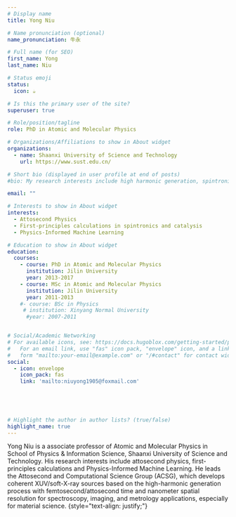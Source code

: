 ```yaml
---
# Display name
title: Yong Niu

# Name pronunciation (optional)
name_pronunciation: 牛永 

# Full name (for SEO)
first_name: Yong
last_name: Niu

# Status emoji
status:
  icon: ☕️

# Is this the primary user of the site?
superuser: true

# Role/position/tagline
role: PhD in Atomic and Molecular Physics

# Organizations/Affiliations to show in About widget
organizations:
  - name: Shaanxi University of Science and Technology
    url: https://www.sust.edu.cn/

# Short bio (displayed in user profile at end of posts)
#bio: My research interests include high harmonic generation, spintronics and density functional theory.

email: ""

# Interests to show in About widget
interests:
  - Attosecond Physics
  - First-principles calculations in spintronics and catalysis
  - Physics-Informed Machine Learning

# Education to show in About widget
education:
  courses:
    - course: PhD in Atomic and Molecular Physics
      institution: Jilin University
      year: 2013-2017
    - course: MSc in Atomic and Molecular Physics
      institution: Jilin University
      year: 2011-2013
    #- course: BSc in Physics
     # institution: Xinyang Normal University
      #year: 2007-2011


# Social/Academic Networking
# For available icons, see: https://docs.hugoblox.com/getting-started/page-builder/#icons
#   For an email link, use "fas" icon pack, "envelope" icon, and a link in the
#   form "mailto:your-email@example.com" or "/#contact" for contact widget.
social:
  - icon: envelope
    icon_pack: fas
    link: 'mailto:niuyong1905@foxmail.com'
   

 
  

# Highlight the author in author lists? (true/false)
highlight_name: true
---
```


Yong Niu is a associate professor of Atomic and Molecular Physics in School of Physics & Information Science, Shaanxi University of Science and Technology. His research interests include attosecond physics, first-principles calculations and Physics-Informed Machine Learning. He leads the Attosecond and Computational Science Group (ACSG), which develops coherent XUV/soft-X-ray sources based on the high-harmonic generation process with femtosecond/attosecond time and nanometer spatial resolution for spectroscopy, imaging, and metrology applications, especially for material science. 
{style="text-align: justify;"}
